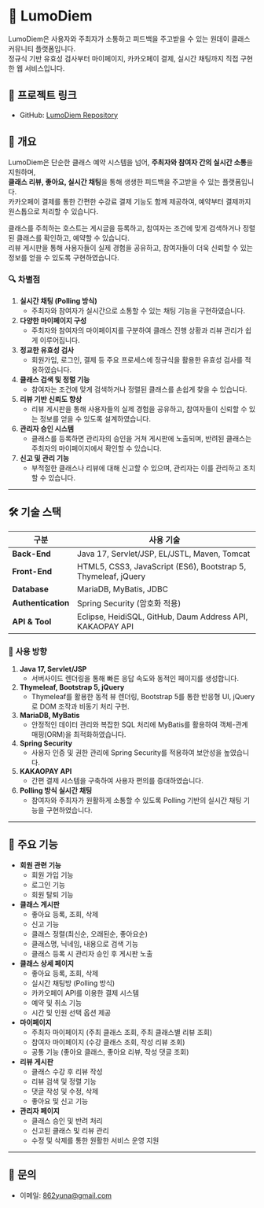 # 📘 LumoDiem
LumoDiem은 사용자와 주최자가 소통하고 피드백을 주고받을 수 있는 원데이 클래스 커뮤니티 플랫폼입니다.  
정규식 기반 유효성 검사부터 마이페이지, 카카오페이 결제, 실시간 채팅까지 직접 구현한 웹 서비스입니다.  

## 🔗 프로젝트 링크
- GitHub: [LumoDiem Repository](https://github.com/862yuna/lumodiem)

## 🧩 개요
LumoDiem은 단순한 클래스 예약 시스템을 넘어, **주최자와 참여자 간의 실시간 소통**을 지원하며,  
**클래스 리뷰, 좋아요, 실시간 채팅**을 통해 생생한 피드백을 주고받을 수 있는 플랫폼입니다.  
카카오페이 결제를 통한 간편한 수강료 결제 기능도 함께 제공하여, 예약부터 결제까지 원스톱으로 처리할 수 있습니다.  

클래스를 주최하는 호스트는 게시글을 등록하고, 참여자는 조건에 맞게 검색하거나 정렬된 클래스를 확인하고, 예약할 수 있습니다.  
리뷰 게시판을 통해 사용자들이 실제 경험을 공유하고, 참여자들이 더욱 신뢰할 수 있는 정보를 얻을 수 있도록 구현하였습니다.  

### 🔍 차별점
1. **실시간 채팅 (Polling 방식)**  
    - 주최자와 참여자가 실시간으로 소통할 수 있는 채팅 기능을 구현하였습니다.  
2. **다양한 마이페이지 구성**  
    - 주최자와 참여자의 마이페이지를 구분하여 클래스 진행 상황과 리뷰 관리가 쉽게 이루어집니다.  
3. **정교한 유효성 검사**  
    - 회원가입, 로그인, 결제 등 주요 프로세스에 정규식을 활용한 유효성 검사를 적용하였습니다.  
4. **클래스 검색 및 정렬 기능**  
    - 참여자는 조건에 맞게 검색하거나 정렬된 클래스를 손쉽게 찾을 수 있습니다.  
5. **리뷰 기반 신뢰도 향상**  
    - 리뷰 게시판을 통해 사용자들의 실제 경험을 공유하고, 참여자들이 신뢰할 수 있는 정보를 얻을 수 있도록 설계하였습니다.  
6. **관리자 승인 시스템**  
    - 클래스를 등록하면 관리자의 승인을 거쳐 게시판에 노출되며, 반려된 클래스는 주최자의 마이페이지에서 확인할 수 있습니다.  
7. **신고 및 관리 기능**  
    - 부적절한 클래스나 리뷰에 대해 신고할 수 있으며, 관리자는 이를 관리하고 조치할 수 있습니다.  

---

## 🛠 기술 스택
| 구분          | 사용 기술                                                                 |
| ------------- | ----------------------------------------------------------------------- |
| **Back-End** | Java 17, Servlet/JSP, EL/JSTL, Maven, Tomcat                             |
| **Front-End** | HTML5, CSS3, JavaScript (ES6), Bootstrap 5, Thymeleaf, jQuery            |
| **Database**  | MariaDB, MyBatis, JDBC                                                 |
| **Authentication** | Spring Security (암호화 적용)                                    |
| **API & Tool** | Eclipse, HeidiSQL, GitHub, Daum Address API, KAKAOPAY API              |

### 📝 **사용 방향**
1. **Java 17, Servlet/JSP**  
   - 서버사이드 렌더링을 통해 빠른 응답 속도와 동적인 페이지를 생성합니다.
2. **Thymeleaf, Bootstrap 5, jQuery**  
   - Thymeleaf를 활용한 동적 뷰 렌더링, Bootstrap 5를 통한 반응형 UI, jQuery로 DOM 조작과 비동기 처리 구현.
3. **MariaDB, MyBatis**  
   - 안정적인 데이터 관리와 복잡한 SQL 처리에 MyBatis를 활용하여 객체-관계 매핑(ORM)을 최적화하였습니다.
4. **Spring Security**  
   - 사용자 인증 및 권한 관리에 Spring Security를 적용하여 보안성을 높였습니다.
5. **KAKAOPAY API**  
   - 간편 결제 시스템을 구축하여 사용자 편의를 증대하였습니다.
6. **Polling 방식 실시간 채팅**  
   - 참여자와 주최자가 원활하게 소통할 수 있도록 Polling 기반의 실시간 채팅 기능을 구현하였습니다.

---

## 🚀 주요 기능
- **회원 관련 기능**
  - 회원 가입 기능
  - 로그인 기능
  - 회원 탈퇴 기능
- **클래스 게시판**
  - 좋아요 등록, 조회, 삭제
  - 신고 기능
  - 클래스 정렬(최신순, 오래된순, 좋아요순)
  - 클래스명, 닉네임, 내용으로 검색 기능
  - 클래스 등록 시 관리자 승인 후 게시판 노출
- **클래스 상세 페이지**
  - 좋아요 등록, 조회, 삭제
  - 실시간 채팅방 (Polling 방식)
  - 카카오페이 API를 이용한 결제 시스템
  - 예약 및 취소 기능
  - 시간 및 인원 선택 옵션 제공
- **마이페이지**
  - 주최자 마이페이지 (주최 클래스 조회, 주최 클래스별 리뷰 조회)
  - 참여자 마이페이지 (수강 클래스 조회, 작성 리뷰 조회)
  - 공통 기능 (좋아요 클래스, 좋아요 리뷰, 작성 댓글 조회)  
- **리뷰 게시판**
  - 클래스 수강 후 리뷰 작성
  - 리뷰 검색 및 정렬 기능
  - 댓글 작성 및 수정, 삭제
  - 좋아요 및 신고 기능
- **관리자 페이지**
  - 클래스 승인 및 반려 처리
  - 신고된 클래스 및 리뷰 관리
  - 수정 및 삭제를 통한 원활한 서비스 운영 지원

---

## 📧 문의
- 이메일: 862yuna@gmail.com
